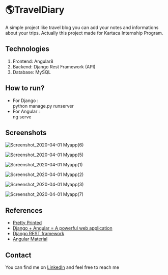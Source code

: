 # 🌎TravelDiary
A simple project like travel blog you can add your notes and informations about your trips.
Actually this project made for Kartaca Internship Program.

## Technologies
1. Frontend: Angular8 
2. Backend: Django Rest Framework (API)
3. Database: MySQL

## How to run?

* For Django :               
  python manage.py runserver
 * For Angular :     
 ng serve

## Screenshots
![Screenshot_2020-04-01 Myapp(6)](https://user-images.githubusercontent.com/46650409/78182290-8d0ebf80-746e-11ea-9434-cc0e76ad83ad.png)

![Screenshot_2020-04-01 Myapp(5)](https://user-images.githubusercontent.com/46650409/78180637-baa63980-746b-11ea-96e2-28bd66eacdd4.png)

![Screenshot_2020-04-01 Myapp(1)](https://user-images.githubusercontent.com/46650409/78180626-b7ab4900-746b-11ea-8dc3-4170390b5ccf.png)

![Screenshot_2020-04-01 Myapp(2)](https://user-images.githubusercontent.com/46650409/78180636-baa63980-746b-11ea-9f05-0c558623aeef.png)


![Screenshot_2020-04-01 Myapp(3)](https://user-images.githubusercontent.com/46650409/78180635-ba0da300-746b-11ea-80ee-7e94d2c6e8f1.png)


![Screenshot_2020-04-01 Myapp(7)](https://user-images.githubusercontent.com/46650409/78182469-ed056600-746e-11ea-9d4f-78c3543c1fcf.png)


## References
* [Pretty Printed](https://www.youtube.com/playlist?list=PLXmMXHVSvS-DQfOsQdXkzEZyD0Vei7PKf) 
* [Django + Angular = A powerful web application](https://medium.com/swlh/django-angular-4-a-powerful-web-application-60b6fb39ef34)
* [Django REST framework](https://www.django-rest-framework.org/#installation)
* [Angular Material](https://v8.material.angular.io/components/tree/overview)

## Contact
You can find me on [LinkedIn](https://www.linkedin.com/in/zcetin/) and feel free to reach me 